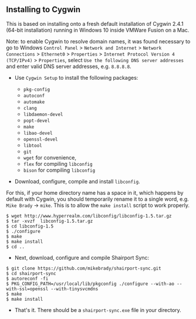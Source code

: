 Installing to Cygwin
----

This is based on installing onto a fresh default installation of Cygwin 2.4.1 (64-bit installation) running in Windows 10
inside VMWare Fusion on a Mac. 

Note: to enable Cygwin to resolve domain names, it was found necessary to go to Windows `Control Panel` > `Network and Internet` > `Network Connections` >
`Ethernet0` > `Properties` > `Internet Protocol Version 4 (TCP/IPv4)` > `Properties`, select `Use the following DNS server addresses`
and enter valid DNS server addresses, e.g. `8.8.8.8`.

* Use `Cygwin Setup` to install the following packages:
  * `pkg-config`
  * `autoconf`
  *  `automake`
  *  `clang`
  *  `libdaemon-devel`
  *  `popt-devel`
  *  `make`
  *  `libao-devel`
  *  `openssl-devel`
  *  `libtool`
  *  `git`
  * `wget` for convenience,
  * `flex` for compiling `libconfig`
  * `bison` for compiling `libconfig` 

* Download, configure, compile and install `libconfig`.

For this, if your home directory name has a space in it, which happens by default with Cygwin, you should
temporarily rename it to a single word, e.g. `Mike Brady` -> `mike`. This is to allow the `make install` script to work properly.
```
$ wget http://www.hyperrealm.com/libconfig/libconfig-1.5.tar.gz
$ tar -xvzf  libconfig-1.5.tar.gz
$ cd libconfig-1.5
$ ./configure
$ make
$ make install
$ cd ..
``` 
* Next, download, configure and compile Shairport Sync:
```
$ git clone https://github.com/mikebrady/shairport-sync.git
$ cd shairport-sync
$ autoreconf -fi
$ PKG_CONFIG_PATH=/usr/local/lib/pkgconfig ./configure --with-ao --with-ssl=openssl --with-tinysvcmdns
$ make
$ make install
```
* That's it. There should be a `shairport-sync.exe` file in your directory.
